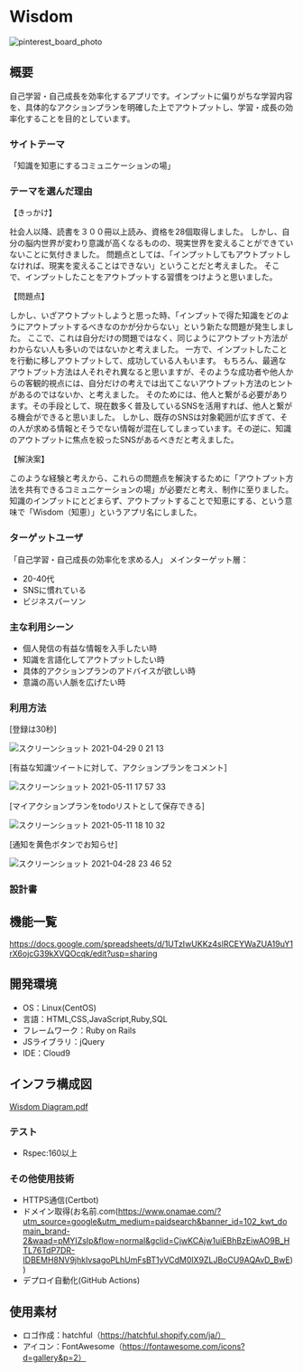# Wisdom
![pinterest_board_photo](https://user-images.githubusercontent.com/68683051/112710027-72e0b380-8f01-11eb-837b-e0821e2cb603.png)

## 概要
自己学習・自己成長を効率化するアプリです。インプットに偏りがちな学習内容を、具体的なアクションプランを明確した上でアウトプットし、学習・成長の効率化することを目的としています。

### サイトテーマ
「知識を知恵にするコミュニケーションの場」

### テーマを選んだ理由
【きっかけ】

社会人以降、読書を３００冊以上読み、資格を28個取得しました。
しかし、自分の脳内世界が変わり意識が高くなるものの、現実世界を変えることができていないことに気付きました。
問題点としては、「インプットしてもアウトプットしなければ、現実を変えることはできない」ということだと考えました。
そこで、インプットしたことをアウトプットする習慣をつけようと思いました。

【問題点】

しかし、いざアウトプットしようと思った時、「インプットで得た知識をどのようにアウトプットするべきなのかが分からない」という新たな問題が発生しました。
ここで、これは自分だけの問題ではなく、同じようにアウトプット方法がわからない人も多いのではないかと考えました。
一方で、インプットしたことを行動に移しアウトプットして、成功している人もいます。
もちろん、最適なアウトプット方法は人それぞれ異なると思いますが、そのような成功者や他人からの客観的視点には、自分だけの考えでは出てこないアウトプット方法のヒントがあるのではないか、と考えました。
そのためには、他人と繋がる必要があります。その手段として、現在数多く普及しているSNSを活用すれば、他人と繋がる機会ができると思いました。
しかし、既存のSNSは対象範囲が広すぎて、その人が求める情報とそうでない情報が混在してしまっています。その逆に、知識のアウトプットに焦点を絞ったSNSがあるべきだと考えました。

【解決案】

このような経験と考えから、これらの問題点を解決するために「アウトプット方法を共有できるコミュニケーションの場」が必要だと考え、制作に至りました。
知識のインプットにとどまらず、アウトプットすることで知恵にする、という意味で「Wisdom（知恵）」というアプリ名にしました。

### ターゲットユーザ
「自己学習・自己成長の効率化を求める人」
メインターゲット層：
- 20-40代
- SNSに慣れている
- ビジネスパーソン

### 主な利用シーン
- 個人発信の有益な情報を入手したい時
- 知識を言語化してアウトプットしたい時
- 具体的アクションプランのアドバイスが欲しい時
- 意識の高い人脈を広げたい時

### 利用方法
[登録は30秒]

![スクリーンショット 2021-04-29 0 21 13](https://user-images.githubusercontent.com/68683051/117786490-8319db80-b280-11eb-97f2-a015e8e93431.png)


[有益な知識ツイートに対して、アクションプランをコメント]

![スクリーンショット 2021-05-11 17 57 33](https://user-images.githubusercontent.com/68683051/117790622-81521700-b284-11eb-8e7a-6bdf3130e12c.png)

[マイアクションプランをtodoリストとして保存できる]

![スクリーンショット 2021-05-11 18 10 32](https://user-images.githubusercontent.com/68683051/117790393-44862000-b284-11eb-8830-b21a5dc18f55.png)


[通知を黄色ボタンでお知らせ]

![スクリーンショット 2021-04-28 23 46 52](https://user-images.githubusercontent.com/68683051/117787122-1eab4c00-b281-11eb-8826-352ddde8c990.png)


### 設計書


## 機能一覧
https://docs.google.com/spreadsheets/d/1UTzIwUKKz4slRCEYWaZUA19uY1rX6ojcG39kXVQOcqk/edit?usp=sharing

## 開発環境
- OS：Linux(CentOS)
- 言語：HTML,CSS,JavaScript,Ruby,SQL
- フレームワーク：Ruby on Rails
- JSライブラリ：jQuery
- IDE：Cloud9

## インフラ構成図
[Wisdom Diagram.pdf](https://github.com/uavpliyc/.github/files/6457789/Wisdom.Diagram.pdf)

### テスト
- Rspec:160以上

### その他使用技術
- HTTPS通信(Certbot)
- ドメイン取得(お名前.com(https://www.onamae.com/?utm_source=google&utm_medium=paidsearch&banner_id=102_kwt_domain_brand-2&waad=pMYIZsIp&flow=normal&gclid=CjwKCAjw1uiEBhBzEiwAO9B_HTL76TdP7DR-IDBEMH8NV9jhkIvsagoPLhUmFsBT1yVCdM0lX9ZLJBoCU9AQAvD_BwE))
- デプロイ自動化(GitHub Actions)

## 使用素材
- ロゴ作成：hatchful（https://hatchful.shopify.com/ja/）
- アイコン：FontAwesome（https://fontawesome.com/icons?d=gallery&p=2）
